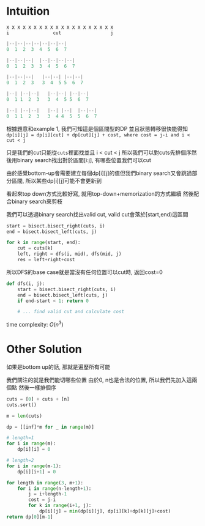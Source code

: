 # Intuition

```
X X X X X X X X X X X X X X X X X X X X
i                cut                  j
```

```py
|--|--|--|--|--|--|--|
0  1  2  3  4  5  6  7

|--|--|--|  |--|--|--|--|
0  1  2  3  3  4  5  6  7

|--|--|--|   |--|--| |--|--|
0  1  2  3   3  4  5 5  6  7

|--| |--|--|   |--|--| |--|--|
0  1 1  2  3   3  4  5 5  6  7

|--| |--|--|   |--| |--|  |--|--|
0  1 1  2  3   3  4 4  5  5  6  7
```

根據題意和example 1, 我們可知這是個區間型的DP
並且狀態轉移很快能得知
`dp[i][j] = dp[i][cut] + dp[cut][j] + cost, where cost = j-i and i < cut < j`

只是我們的cut只能從`cuts`裡面找並且 i < cut < j
所以我們可以對cuts先排個序然後用binary search找出對於區間[i:j], 有哪些位置我們可以cut

由於感覺bottom-up會需要建立每個dp[i][j]的值但我們binary search又會跳過部分區間, 所以某些dp[i][j]可能不會更新到

看起來top down方式比較好寫, 就用top-down+memorization的方式繼續
然後配合binary search來剪枝

我們可以透過binary search找出valid cut, valid cut會落於[start,end)這區間
```py
start = bisect.bisect_right(cuts, i)
end = bisect.bisect_left(cuts, j)

for k in range(start, end):
    cut = cuts[k]
    left, right = dfs(i, mid), dfs(mid, j)
    res = left+right+cost
```

所以DFS的base case就是當沒有任何位置可以cut時, 返回cost=0
```py
def dfs(i, j):
    start = bisect.bisect_right(cuts, i)
    end = bisect.bisect_left(cuts, j)
    if end-start < 1: return 0

    # ... find valid cut and calculate cost
```

time complexity: $O(n^3)$

# Other Solution

如果是bottom up的話, 那就是遍歷所有可能

我們關注的就是我們能切哪些位置
由於0, n也是合法的位置, 所以我們先加入這兩個點
然後一樣排個序

```py
cuts = [0] + cuts + [n]
cuts.sort()

m = len(cuts)

dp = [[inf]*m for _ in range(m)]

# length=1
for i in range(m):
    dp[i][i] = 0

# length=2
for i in range(m-1):
    dp[i][i+1] = 0

for length in range(3, m+1):
    for i in range(n-length+1):
        j = i+length-1
        cost = j-i
        for k in range(i+1, j):
            dp[i][j] = min(dp[i][j], dp[i][k]+dp[k][j]+cost)
return dp[0][m-1]
```